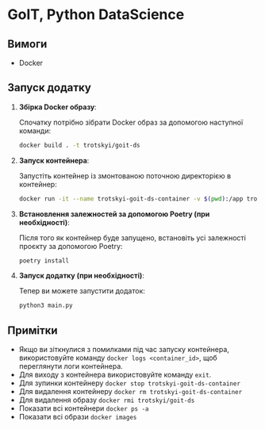 # GoIT, Python DataScience

## Вимоги

- Docker

## Запуск додатку

1. **Збірка Docker образу**:

   Спочатку потрібно зібрати Docker образ за допомогою наступної команди:

   ```bash
   docker build . -t trotskyi/goit-ds

2. **Запуск контейнера**:

   Запустіть контейнер із змонтованою поточною директорією в контейнер:

   ```bash
   docker run -it --name trotskyi-goit-ds-container -v $(pwd):/app trotskyi/goit-ds

3. **Встановлення залежностей за допомогою Poetry (при необхідності)**:

   Після того як контейнер буде запущено, встановіть усі залежності проєкту за допомогою Poetry:

   ```bash
   poetry install

4. **Запуск додатку (при необхідності)**:

   Тепер ви можете запустити додаток:

   ```bash
   python3 main.py

## Примітки

- Якщо ви зіткнулися з помилками під час запуску контейнера, використовуйте команду `docker logs <container_id>`, щоб
  переглянути логи контейнера.
- Для виходу з контейнера використовуйте команду `exit`.
- Для зупинки контейнеру `docker stop trotskyi-goit-ds-container`
- Для видалення контейнеру `docker rm trotskyi-goit-ds-container`
- Для видалення образу `docker rmi trotskyi/goit-ds`
- Показати всі контейнери `docker ps -a`
- Показати всі образи `docker images`